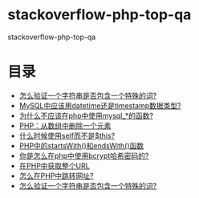 # stackoverflow-php-top-qa
stackoverflow-php-top-qa
# 目录
* [怎么验证一个字符串是否包含一个特殊的词?](https://github.com/ystop/stackoverflow-php-top-qa/blob/master/contents/%E6%80%8E%E4%B9%88%E9%AA%8C%E8%AF%81%E4%B8%80%E4%B8%AA%E5%AD%97%E7%AC%A6%E4%B8%B2%E6%98%AF%E5%90%A6%E5%8C%85%E5%90%AB%E4%B8%80%E4%B8%AA%E7%89%B9%E6%AE%8A%E7%9A%84%E8%AF%8D%3F.md)
* [MySQL中应该用datetime还是timestamp数据类型?](https://github.com/ystop/stackoverflow-php-top-qa/blob/master/contents/MySQL%E7%A7%8D%E5%BA%94%E8%AF%A5%E7%94%A8datetime%E8%BF%98%E6%98%AFtimestamp%E6%95%B0%E6%8D%AE%E7%B1%BB%E5%9E%8B%EF%BC%9F.md)
* [为什么不应该在php中使用mysql_*的函数?](https://github.com/ystop/stackoverflow-php-top-qa/blob/master/contents/%E4%B8%BA%E4%BB%80%E4%B9%88%E5%9C%A8php%E4%B8%AD%E6%88%91%E4%B8%8D%E5%BA%94%E8%AF%A5%E4%BD%BF%E7%94%A8mysql_*%E7%9A%84%E5%87%BD%E6%95%B0.md)
* [PHP：从数组中删除一个元素](https://github.com/ystop/stackoverflow-php-top-qa/blob/master/contents/PHP%EF%BC%9A%E4%BB%8E%E6%95%B0%E7%BB%84%E4%B8%AD%E5%88%A0%E9%99%A4%E4%B8%80%E4%B8%AA%E5%85%83%E7%B4%A0.md)
* [什么时候使用self而不是$this?](https://github.com/ystop/stackoverflow-php-top-qa/blob/master/contents/%E4%BB%80%E4%B9%88%E6%97%B6%E5%80%99%E4%BD%BF%E7%94%A8self%E8%80%8C%E4%B8%8D%E6%98%AFthis%3F.md)
* [PHP中的startsWith()和endsWith()函数](https://github.com/ystop/stackoverflow-php-top-qa/blob/master/contents/PHP%E4%B8%AD%E7%9A%84startsWith()%E5%92%8CendsWith()%E5%87%BD%E6%95%B0%20.md)
* [你是怎么在php中使用bcrypt哈希密码的?](https://github.com/ystop/stackoverflow-php-top-qa/blob/master/contents/%E4%BD%A0%E6%98%AF%E6%80%8E%E4%B9%88%E4%BD%BF%E7%94%A8bcrypt%E5%9C%A8php%E4%B8%AD%E5%93%88%E5%B8%8C%E5%AF%86%E7%A0%81%E7%9A%84%3F.md)
* [在PHP中获取整个URL](https://github.com/ystop/stackoverflow-php-top-qa/blob/master/contents/%E5%9C%A8PHP%E4%B8%AD%E8%8E%B7%E5%8F%96%E6%95%B4%E4%B8%AAURL.md)
* [怎么在PHP中跳转网址?](https://github.com/ystop/stackoverflow-php-top-qa/blob/master/contents/%E6%80%8E%E4%B9%88%E5%9C%A8PHP%E4%B8%AD%E8%B7%B3%E8%BD%AC%3F.md)
* [怎么验证一个字符串是否包含一个特殊的词?](https://github.com/ystop/stackoverflow-php-top-qa/blob/master/contents/%E6%80%8E%E4%B9%88%E9%AA%8C%E8%AF%81%E4%B8%80%E4%B8%AA%E5%AD%97%E7%AC%A6%E4%B8%B2%E6%98%AF%E5%90%A6%E5%8C%85%E5%90%AB%E4%B8%80%E4%B8%AA%E7%89%B9%E6%AE%8A%E7%9A%84%E8%AF%8D%3F.md)